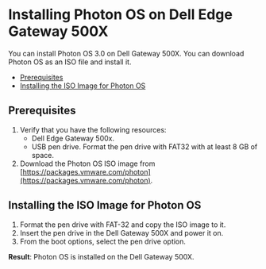 # Installing Photon OS on Dell Edge Gateway 500X

You can install Photon OS 3.0 on Dell Gateway 500X. You can download Photon OS as an ISO file and install it.

- [Prerequisites](#prerequisites)
- [Installing the ISO Image for Photon OS](#installing-the-iso-image-for-photon-os)

## Prerequisites

1.	Verify that you have the following resources:
    - Dell Edge Gateway 500x.
    - USB pen drive. Format the pen drive with FAT32 with at least 8 GB of space.
2.	Download the Photon OS ISO image from [https://packages.vmware.com/photon](https://packages.vmware.com/photon).

## Installing the ISO Image for Photon OS

1. Format the pen drive with FAT-32 and copy the ISO image to it.
1. Insert the pen drive in the Dell Gateway 500X and power it on. 
1. From the boot options, select the pen drive option. 

**Result**: Photon OS is installed on the Dell Gateway 500X.


